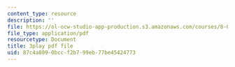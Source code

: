 ```yaml
---
content_type: resource
description: ''
file: https://ol-ocw-studio-app-production.s3.amazonaws.com/courses/8-04-quantum-physics-i-spring-2016/87c4a8090bccf2b799eb77be45424773_RxWfrE3o-9k.pdf
file_type: application/pdf
resourcetype: Document
title: 3play pdf file
uid: 87c4a809-0bcc-f2b7-99eb-77be45424773
---
```

